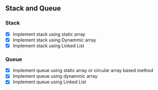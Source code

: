 ## Stack and Queue

### Stack
-[x] Implement stack using static array
-[x] Implement stack using Dynammic array
-[x] Implement stack using Linked List

### Queue
-[x] Implement queue using static array or circular array based method
-[x] Implement queue using dynammic array
-[x] Implement queue using Linked List
